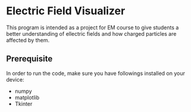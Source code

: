 # Electric Field Visualizer
This program is intended as a project for EM course to give students a better understanding of ellectric fields and how charged particles are affected by them.

## Prerequisite
In order to run the code, make sure you have followings installed on your device:
* numpy
* matplotlib
* Tkinter
